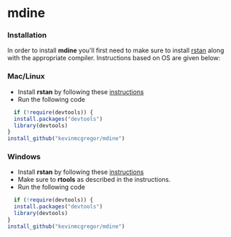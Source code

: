 # mdine
### Installation
In order to install **mdine** you'll first need to make sure to install [rstan](http://mc-stan.org/users/interfaces/rstan) along with the appropriate compiler.  Instructions based on OS are given below:

### Mac/Linux
* Install **rstan** by following these [instructions](https://github.com/stan-dev/rstan/wiki/Installing-RStan-on-Mac-or-Linux)
* Run the following code
```r
  if (!require(devtools)) {
  install.packages("devtools")
  library(devtools)
}
install_github("kevinmcgregor/mdine")
```

### Windows
* Install **rstan** by following these [instructions](https://github.com/stan-dev/rstan/wiki/Installing-RStan-on-Windows)
 * Make sure to **rtools** as described in the instructions.
* Run the following code
```r
  if (!require(devtools)) {
  install.packages("devtools")
  library(devtools)
}
install_github("kevinmcgregor/mdine")
```
